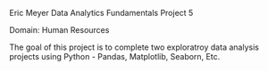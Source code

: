Eric Meyer Data Analytics Fundamentals Project 5

Domain: Human Resources

The goal of this project is to complete two exploratroy data analysis projects using Python - Pandas, Matplotlib, Seaborn, Etc.
